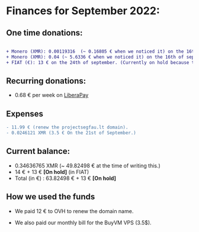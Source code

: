 # Finances for September 2022:

## One time donations:

```diff

+ Monero (XMR): 0.00119316  (~ 0.16805 € when we noticed it) on the 16th of september.
+ Monero (XMR): 0.04 (~ 5.6336 € when we noticed it) on the 16th of september.
+ FIAT (€): 13 € on the 24th of september. (Currently on hold because the PayPal account is fairly new.)

```

## Recurring donations:

- 0.68 € per week on [LiberaPay](https://liberapay.com/ProjectSegfault)

## Expenses

```diff
- 11.99 € (renew the projectsegfau.lt domain).
- 0.0246121 XMR (3.5 € On the 21st of September.)
```

## Current balance:

* 0.34636765 XMR (~ 49.82498 € at the time of writing this.)
* 14 € + 13 € **[On hold]** (in FIAT)
* Total (in €) : 63.82498 € + 13 € **[On hold]**

## How we used the funds

- We paid 12 € to OVH to renew the domain name.

- We also paid our monthly bill for the BuyVM VPS (3.5$).

